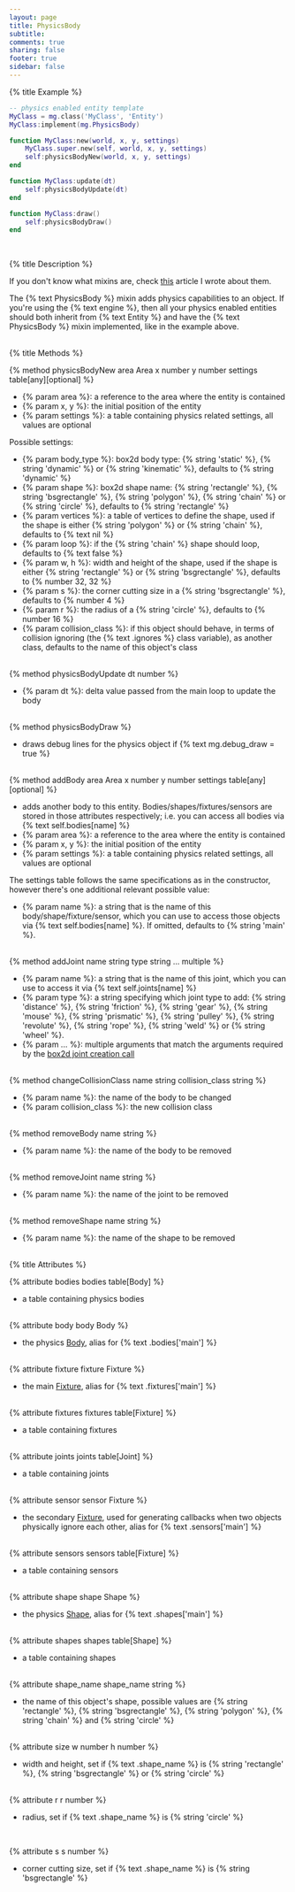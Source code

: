 ```yaml
---
layout: page
title: PhysicsBody 
subtitle:
comments: true
sharing: false
footer: true
sidebar: false 
---
```


{% title Example %}

~~~ lua
-- physics enabled entity template
MyClass = mg.class('MyClass', 'Entity')
MyClass:implement(mg.PhysicsBody)

function MyClass:new(world, x, y, settings)
    MyClass.super.new(self, world, x, y, settings)
    self:physicsBodyNew(world, x, y, settings)
end

function MyClass:update(dt)
    self:physicsBodyUpdate(dt)
end

function MyClass:draw()
    self:physicsBodyDraw()
end
~~~
<br>

{% title Description %}

If you don't know what mixins are, check [this](http://notmagi.me/the-power-of-lua-and-mixins/) article I wrote about them.

The {% text PhysicsBody %} mixin adds physics capabilities to an object. If you're using the {% text engine %}, 
then all your physics enabled entities should both inherit from {% text Entity %} and have the {% text PhysicsBody %}
mixin implemented, like in the example above.
<br><br>

{% title Methods %}

{% method physicsBodyNew area Area x number y number settings table[any][optional] %}

*   {% param area %}: a reference to the area where the entity is contained
*   {% param x, y %}: the initial position of the entity
*   {% param settings %}: a table containing physics related settings, all values are optional

Possible settings:

*   {% param body_type %}: box2d body type: {% string 'static' %}, {% string 'dynamic' %} or {% string 'kinematic' %}, defaults to {% string 'dynamic' %} 
*   {% param shape %}: box2d shape name: {% string 'rectangle' %}, {% string 'bsgrectangle' %}, {% string 'polygon' %}, {% string 'chain' %} or {% string 'circle' %}, 
defaults to {% string 'rectangle' %} 
*   {% param vertices %}: a table of vertices to define the shape, used if the shape is either {% string 'polygon' %} or {% string 'chain' %}, defaults to {% text nil %} 
*   {% param loop %}: if the {% string 'chain' %} shape should loop, defaults to {% text false %}
*   {% param w, h %}: width and height of the shape, used if the shape is either {% string 'rectangle' %} or {% string 'bsgrectangle' %}, defaults to {% number 32, 32 %} 
*   {% param s %}: the corner cutting size in a {% string 'bsgrectangle' %}, defaults to {% number 4 %} 
*   {% param r %}: the radius of a {% string 'circle' %}, defaults to {% number 16 %} 
*   {% param collision_class %}: if this object should behave, in terms of collision ignoring (the {% text .ignores %} class variable), as another class, 
defaults to the name of this object's class 
<br><br>

{% method physicsBodyUpdate dt number %}

*   {% param dt %}: delta value passed from the main loop to update the body
<br><br>

{% method physicsBodyDraw %}

*   draws debug lines for the physics object if {% text mg.debug_draw = true %}
<br><br>

{% method addBody area Area x number y number settings table[any][optional] %}

*   adds another body to this entity. Bodies/shapes/fixtures/sensors are stored in those attributes respectively; i.e. you can access all bodies via {% text self.bodies[name] %}
*   {% param area %}: a reference to the area where the entity is contained
*   {% param x, y %}: the initial position of the entity
*   {% param settings %}: a table containing physics related settings, all values are optional

The settings table follows the same specifications as in the constructor, however there's one additional relevant possible value:

*   {% param name %}: a string that is the name of this body/shape/fixture/sensor, which you can use to access those objects via
{% text self.bodies[name] %}. If omitted, defaults to {% string 'main' %}.
<br><br>

{% method addJoint name string type string ... multiple %}

*   {% param name %}: a string that is the name of this joint, which you can use to access it via {% text self.joints[name] %}
*   {% param type %}: a string specifying which joint type to add: 
{% string 'distance' %},
{% string 'friction' %},
{% string 'gear' %},
{% string 'mouse' %},
{% string 'prismatic' %},
{% string 'pulley' %},
{% string 'revolute' %},
{% string 'rope' %},
{% string 'weld' %} or
{% string 'wheel' %}.
*   {% param ... %}: multiple arguments that match the arguments required by the [box2d joint creation call](https://love2d.org/wiki/Joint)
<br><br>

{% method changeCollisionClass name string collision_class string %}

*   {% param name %}: the name of the body to be changed 
*   {% param collision_class %}: the new collision class 
<br><br>

{% method removeBody name string %}

*   {% param name %}: the name of the body to be removed 
<br><br>

{% method removeJoint name string %}

*   {% param name %}: the name of the joint to be removed 
<br><br>

{% method removeShape name string %}

*   {% param name %}: the name of the shape to be removed 
<br><br>

{% title Attributes %}

{% attribute bodies bodies table[Body] %}

*   a table containing physics bodies
<br><br>

{% attribute body body Body %}

*   the physics [Body](http://www.love2d.org/wiki/Body), alias for {% text .bodies['main'] %}
<br><br>

{% attribute fixture fixture Fixture %}

*   the main [Fixture](http://www.love2d.org/wiki/Fixture), alias for {% text .fixtures['main'] %}
<br><br>

{% attribute fixtures fixtures table[Fixture] %}

*   a table containing fixtures
<br><br>

{% attribute joints joints table[Joint] %}

*   a table containing joints
<br><br>

{% attribute sensor sensor Fixture %}

*   the secondary [Fixture](http://www.love2d.org/wiki/Fixture), used for generating callbacks when two objects physically ignore each other, alias for {% text .sensors['main'] %}
<br><br>

{% attribute sensors sensors table[Fixture] %}

*   a table containing sensors
<br><br>

{% attribute shape shape Shape %}

*   the physics [Shape](http://www.love2d.org/wiki/Shape), alias for {% text .shapes['main'] %}
<br><br>

{% attribute shapes shapes table[Shape] %}

*   a table containing shapes
<br><br>

{% attribute shape_name shape_name string %}

*   the name of this object's shape, possible values are {% string 'rectangle' %}, {% string 'bsgrectangle' %}, {% string 'polygon' %}, {% string 'chain' %} and {% string 'circle' %}
<br><br>

{% attribute size w number h number %}

*   width and height, set if {% text .shape_name %} is {% string 'rectangle' %}, {% string 'bsgrectangle' %} or {% string 'circle' %}
<br><br>

{% attribute r r number %}

*   radius, set if {% text .shape_name %} is {% string 'circle' %}   
<br>

{% attribute s s number %}

*   corner cutting size, set if {% text .shape_name %} is {% string 'bsgrectangle' %}  
<br><br>
